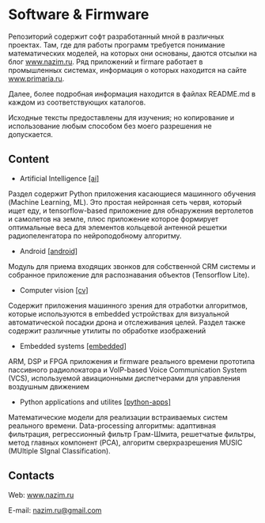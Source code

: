 
# Software & Firmware

Репозиторий содержит софт разработанный мной в различных проектах. Там, где для работы программ требуется понимание математических моделей, на которых они основаны, даются отсылки на блог www.nazim.ru. Ряд приложений и firmare работает в промышленных системах, информация о которых находится на сайте www.primaria.ru.

Далее, более подробная информация находится в файлах README.md в каждом из соответствующих каталогов.

Исходные тексты предоставлены для изучения; но копирование и использование любым способом без моего разрешения не допускается.

## Content

* Artificial Intelligence [[ai]](ai)

Раздел содержит Python приложения касающиеся машинного обучения (Machine Learning, ML). Это простая нейронная сеть червя, который ищет еду, и tensorflow-based приложение для обнаружения вертолетов и самолетов на земле, плюс приложение которое формирует оптимальные веса для элементов кольцевой антенной решетки радиопеленгатора по нейроподобному алгоритму.

* Android [[android]](android)

Модуль для приема входящих звонков для собственной CRM системы и собранное приложение для распознавания объектов (Tensorflow Lite).

* Computer vision [[cv]](cv)

Содержит приложения машинного зрения для отработки алгоритмов, которые используются в embedded устройствах для визуальной автоматической посадки дрона и отслеживания целей. Раздел также содержит различные утилиты по обработке изображений

* Embedded systems [[embedded]](embedded)

ARM, DSP и FPGA приложения и firmware реального времени прототипа пассивного радиолокатора и VoIP-based Voice Communication System (VCS), используемой авиационными диспетчерами для управления воздушным движением

* Python applications and utilites [[python-apps]](python-apps)

Математические модели для реализации встраиваемых систем реального времени. Data-processing алгоритмы: адаптивная фильтрация, регрессионный фильтр Грам-Шмита, решетчатые фильтры, метод главных компонент (PCA), алгоритм сверхразрешения MUSIC (MUltiple SIgnal Classification).

## Contacts

Web: www.nazim.ru

E-mail: nazim.ru@gmail.com
